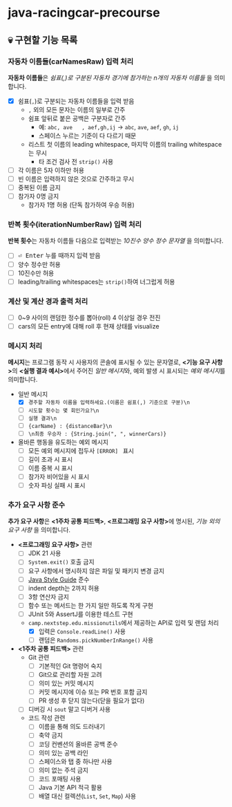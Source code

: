 # java-racingcar-precourse

## :skull: 구현할 기능 목록

### 자동차 이름들(carNamesRaw) 입력 처리

**자동차 이름들**은 *쉼표(,)로 구분된 자동차 경기에 참가하는
n개의 자동차 이름들* 을 의미합니다.

- [x] 쉼표(`,`)로 구분되는 자동차 이름들을 입력 받음
  - `,` 외의 모든 문자는 이름의 일부로 간주
  - 쉼표 앞뒤로 붙은 공백은 구분자로 간주
    - 예: `abc, ave   , aef,gh,ij` → `abc`, `ave`, `aef`, `gh`, `ij`
    - 스페이스 누르는 기준이 다 다르기 때문
  - 리스트 첫 이름의 leading whitespace, 마지막 이름의 trailing whitespace는 무시
    - 타 조건 검사 전 `strip()` 사용
- [ ] 각 이름은 5자 이하만 허용
- [ ] 빈 이름은 입력하지 않은 것으로 간주하고 무시
- [ ] 중복된 이름 금지
- [ ] 참가자 0명 금지
  - 참가자 1명 허용 (단독 참가하여 우승 허용)

### 반복 횟수(iterationNumberRaw) 입력 처리

**반복 횟수**는 자동차 이름들 다음으로 입력받는
*10진수 양수 정수 문자열* 을 의미합니다.

- [ ] <kbd>⏎ Enter</kbd> 누를 때까지 입력 받음
- [ ] 양수 정수만 허용
- [ ] 10진수만 허용
- [ ] leading/trailing whitespaces는 `strip()`하여 너그럽게 허용

### 계산 및 계산 경과 출력 처리

- [ ] 0~9 사이의 랜덤한 정수를 뽑아(roll) 4 이상일 경우 전진
- [ ] cars의 모든 entry에 대해 roll 후 현재 상태를 visualize

### 메시지 처리

**메시지**는 프로그램 동작 시 사용자의 콘솔에 표시될 수 있는 문자열로,
<b><기능 요구 사항></b>의 <b><실행 결과 예시></b>에서 주어진 *일반 메시지*와,
예외 발생 시 표시되는 *예외 메시지*를 의미합니다.

- 일반 메시지
  - [x] `경주할 자동차 이름을 입력하세요.(이름은 쉼표(,) 기준으로 구분)\n`
  - [ ] `시도할 횟수는 몇 회인가요?\n`
  - [ ] `실행 결과\n`
  - [ ] `{carName} : {distanceBar}\n`
  - [ ] `\n최종 우승자 : {String.join(", ", winnerCars)}`
- 올바른 행동을 유도하는 예외 메시지
  - [ ] 모든 예외 메시지에 접두사 `[ERROR] ` 표시
  - [ ] 길이 초과 시 표시
  - [ ] 이름 중복 시 표시
  - [ ] 참가자 비어있을 시 표시
  - [ ] 숫자 파싱 실패 시 표시

### 추가 요구 사항 준수

**추가 요구 사항**은 <b><1주차 공통 피드백></b>, <b><프로그래밍 요구 사항></b>에 명시된,
*기능 외의 요구 사항* 을 의미합니다.

- **<프로그래밍 요구 사항>** 관련
  - [ ] JDK 21 사용
  - [ ] `System.exit()` 호출 금지
  - [ ] 요구 사항에서 명시하지 않은 파일 및 패키지 변경 금지
  - [ ] [Java Style Guide](https://github.com/woowacourse/woowacourse-docs/blob/main/styleguide/java) 준수
  - [ ] indent depth는 2까지 허용
  - [ ] 3항 연산자 금지
  - [ ] 함수 또는 메서드는 한 가지 일만 하도록 작게 구현
  - [ ] JUnit 5와 AssertJ를 이용한 테스트 구현
  - `camp.nextstep.edu.missionutils`에서 제공하는 API로 입력 및 랜덤 처리
    - [x] 입력은 `Console.readLine()` 사용
    - [ ] 랜덤은 `Randoms.pickNumberInRange()` 사용
- **<1주차 공통 피드백>** 관련
  - Git 관련
    - [ ] 기본적인 Git 명령어 숙지
    - [ ] Git으로 관리할 자원 고려
    - [ ] 의미 있는 커밋 메시지
    - [ ] 커밋 메시지에 이슈 또는 PR 번호 포함 금지
    - [ ] PR 생성 후 닫지 않는다(닫을 필요가 없다)
  - [ ] 디버깅 시 `sout` 말고 디버거 사용
  - 코드 작성 관련
    - [ ] 이름을 통해 의도 드러내기
    - [ ] 축약 금지
    - [ ] 코딩 컨벤션의 올바른 공백 준수
    - [ ] 의미 있는 공백 라인
    - [ ] 스페이스와 탭 중 하나만 사용
    - [ ] 의미 없는 주석 금지
    - [ ] 코드 포매팅 사용
    - [ ] Java 기본 API 적극 활용
    - [ ] 배열 대신 컬렉션(`List`, `Set`, `Map`) 사용
